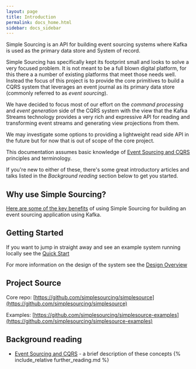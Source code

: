 ```yaml
---
layout: page
title: Introduction
permalink: docs_home.html
sidebar: docs_sidebar
---
```


Simple Sourcing is an API for building event sourcing systems where Kafka is used as the primary data store and System of record.

Simple Sourcing has specifically kept its footprint small and looks to solve a very focused problem. 
It is not meant to be a full blown digital platform, for this there a a number of existing platforms that meet those needs well. 
Instead the focus of this project is to provide the core primitives to build a CQRS system that leverages an event journal as its primary data store (commonly referred to as *event sourcing*). 

We have decided to focus most of our effort on the *command processing* and *event generation* side of the CQRS system with the view that the Kafka Streams technology provides a very rich and expressive API for reading and transforming event streams and generating view projections from them. 

We may investigate some options to providing a lightweight read side API in the future but for now that is out of scope of the core project.

This documentation assumes basic knowledge of [Event Sourcing and CQRS](event_sourcing.html) principles and terminology. 

If you're new to either of these, there's some great introductory articles and talks listed in the *Background reading* section below to get you started.

## Why use Simple Sourcing?

[Here are some of the key benefits](key_benefits.html) of using Simple Sourcing for building an event sourcing application using Kafka.

## Getting Started

If you want to jump in straight away and see an example system running locally see the [Quick Start](quickstart.html)

For more information on the design of the system see the [Design Overview](design.html)

## Project Source

Core repo: [https://github.com/simplesourcing/simplesource](https://github.com/simplesourcing/simplesource)

Examples: [https://github.com/simplesourcing/simplesource-examples](https://github.com/simplesourcing/simplesource-examples)


## Background reading

   * [Event Sourcing and CQRS](overview/event_sourcing.md) - a brief description of these concepts
{% include_relative further_reading.md %}
